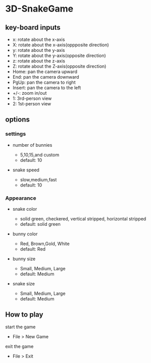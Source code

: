 # 3D-SnakeGame
## key-board inputs
- x: rotate about the x-axis
- X: rotate about the x-axis(oppposite direction)
- y: rotate about the y-axis
- Y: rotate about the y-axis(opposite direction)
- z: rotate about the z-axis
- Z: rotate about the Z-axis(opposite direction)
- Home: pan the camera upward
- End: pan the camera downward
- PgUp: pan the camera to right
- Insert: pan the camera to the left
- +/-: zoom in/out
- 1: 3rd-person view
- 2: 1st-person view
## options
### settings

- number of bunnies
	- 5,10,15,and custom
	- default: 10

- snake speed
	- slow,medium,fast
	- default: 10
### Appearance
- snake color
	- solid green, checkered, vertical stripped, horizontal stripped
	- default: solid green

- bunny color
	- Red, Brown,Gold, White
	- default: Red

- bunny size
	- Small, Medium, Large
	- default: Medium

- snake size
	- Small, Medium, Large
	- default: Medium

## How to play
start the game
- File > New Game

exit the game
- File > Exit
